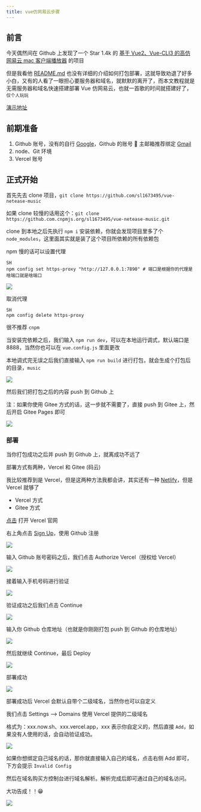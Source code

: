 ```yaml
---
title: vue仿网易云步骤
---
```


## 前言

今天偶然间在 Github 上发现了一个 Star 1.4k 的 [基于 Vue2、Vue-CLI3 的高仿网易云 mac 客户端播放器](https://github.com/sl1673495/vue-netease-music) 的项目

但是我看他 [README.md](https://github.com/sl1673495/vue-netease-music/blob/master/README.md) 也没有详细的介绍如何打包部署，这就导致劝退了好多小白，又有的人看了一眼担心要服务器和域名，就默默的离开了，而本文教程就是无需服务器和域名快速搭建部署 Vue 仿网易云，也就一首歌的时间就搭建好了，`仅个人玩玩`

[ 演示地址](https://music.imzjw.cn/)

## 前期准备

1. Github 账号，没有的自行 [Google](https://www.google.com/)，Github 的账号 📧 主邮箱推荐绑定 [Gmail](https://mail.google.com/)
2. node、Git 环境
3. Vercel 账号

## 正式开始

首先先去 clone 项目，`git clone https://github.com/sl1673495/vue-netease-music`

如果 clone 较慢的话用这个：`git clone https://github.com.cnpmjs.org/sl1673495/vue-netease-music.git`

clone 到本地之后先执行 `npm i` 安装依赖，你就会发现项目里多了个 `node_modules`，这里面其实就是装了这个项目所依赖的所有依赖包

npm 慢的话可以设置代理

```
SH
npm config set https-proxy "http://127.0.0.1:7890" # 端口是根据你的代理是啥端口就是啥端口
```

[![](https://cdn.jsdelivr.net/gh/zjwo/img/houduan/vue/image-20201228141202222.webp#align=left&display=inline&height=164&margin=%5Bobject%20Object%5D&originHeight=164&originWidth=885&status=done&style=none&width=885)](https://cdn.jsdelivr.net/gh/zjwo/img/houduan/vue/image-20201228141202222.webp)

取消代理

```
SH
npm config delete https-proxy
```

很不推荐 `cnpm`

当安装完依赖之后，我们输入 `npm run dev`，可以在本地运行调式，默认端口是 8888，当然你也可以在 `vue.config.js` 里面更改

本地调式完无误之后我们直接输入 `npm run build` 进行打包，就会生成个打包后的目录，`music`

[![](https://cdn.jsdelivr.net/gh/zjwo/img/houduan/vue/image-20201228142107290.webp#align=left&display=inline&height=450&margin=%5Bobject%20Object%5D&originHeight=450&originWidth=1071&status=done&style=none&width=1071)](https://cdn.jsdelivr.net/gh/zjwo/img/houduan/vue/image-20201228142107290.webp)

然后我们把打包之后的内容 push 到 Github 上

注：如果你使用 Gitee 方式的话，这一步就不需要了，直接 push 到 Gitee 上，然后开启 Gitee Pages 即可

[![](https://cdn.jsdelivr.net/gh/zjwo/img/houduan/vue/image-20201228145035546.webp#align=left&display=inline&height=582&margin=%5Bobject%20Object%5D&originHeight=582&originWidth=1203&status=done&style=none&width=1203)](https://cdn.jsdelivr.net/gh/zjwo/img/houduan/vue/image-20201228145035546.webp)

### 部署

当你打包成功之后并 push 到 Github 上，就离成功不远了

部署方式有两种，Vercel 和 Gitee (码云)

我比较推荐到是 Vercel，但是这两种方法我都会讲，其实还有一种 [Netlify](https://www.netlify.com/)，但是 Vercel 就够了

- Vercel 方式
- Gitee 方式

[点击](https://vercel.com/) 打开 Vercel 官网

右上角点击 [Sign Up](https://vercel.com/signup)，使用 Github 注册

[![](https://cdn.jsdelivr.net/gh/zjwo/img/houduan/vue/image-20201228144101989.webp#align=left&display=inline&height=635&margin=%5Bobject%20Object%5D&originHeight=635&originWidth=1487&status=done&style=none&width=1487)](https://cdn.jsdelivr.net/gh/zjwo/img/houduan/vue/image-20201228144101989.webp)

输入 Github 账号密码之后，我们点击 Authorize Vercel（授权给 Vercel）

[![](https://cdn.jsdelivr.net/gh/zjwo/img/houduan/vue/image-20201228144223350.webp#align=left&display=inline&height=834&margin=%5Bobject%20Object%5D&originHeight=834&originWidth=1419&status=done&style=none&width=1419)](https://cdn.jsdelivr.net/gh/zjwo/img/houduan/vue/image-20201228144223350.webp)

接着输入手机号码进行验证

[![](https://cdn.jsdelivr.net/gh/zjwo/img/houduan/vue/image-20201228144428702.webp#align=left&display=inline&height=470&margin=%5Bobject%20Object%5D&originHeight=470&originWidth=1071&status=done&style=none&width=1071)](https://cdn.jsdelivr.net/gh/zjwo/img/houduan/vue/image-20201228144428702.webp)

验证成功之后我们点击 Continue

[![](https://cdn.jsdelivr.net/gh/zjwo/img/houduan/vue/image-20201228144838966.webp#align=left&display=inline&height=542&margin=%5Bobject%20Object%5D&originHeight=542&originWidth=1614&status=done&style=none&width=1614)](https://cdn.jsdelivr.net/gh/zjwo/img/houduan/vue/image-20201228144838966.webp)

输入你 Github 仓库地址（也就是你刚刚打包 push 到 Github 的仓库地址）

[![](https://cdn.jsdelivr.net/gh/zjwo/img/houduan/vue/image-20201228144858933.webp#align=left&display=inline&height=446&margin=%5Bobject%20Object%5D&originHeight=446&originWidth=1117&status=done&style=none&width=1117)](https://cdn.jsdelivr.net/gh/zjwo/img/houduan/vue/image-20201228144858933.webp)

然后就继续 Continue，最后 Deploy

[![](https://cdn.jsdelivr.net/gh/zjwo/img/houduan/vue/image-20201228145822068.webp#align=left&display=inline&height=743&margin=%5Bobject%20Object%5D&originHeight=743&originWidth=1784&status=done&style=none&width=1784)](https://cdn.jsdelivr.net/gh/zjwo/img/houduan/vue/image-20201228145822068.webp)

部署成功

[![](https://cdn.jsdelivr.net/gh/zjwo/img/houduan/vue/image-20201228145943215.webp#align=left&display=inline&height=869&margin=%5Bobject%20Object%5D&originHeight=869&originWidth=1610&status=done&style=none&width=1610)](https://cdn.jsdelivr.net/gh/zjwo/img/houduan/vue/image-20201228145943215.webp)

部署成功后 Vercel 会默认自带个二级域名，当然你也可以自定义

我们点击 Settings –> Domains 使用 Vercel 提供的二级域名

格式为：xxx.now.sh、xxx.vercel.app，xxx 表示你自定义的，然后直接 `Add`，如果没有人使用的话，会自动验证成功。

[![](https://cdn.jsdelivr.net/gh/zjwo/img/houduan/vue/image-20201228150428825.webp#align=left&display=inline&height=713&margin=%5Bobject%20Object%5D&originHeight=713&originWidth=1340&status=done&style=none&width=1340)](https://cdn.jsdelivr.net/gh/zjwo/img/houduan/vue/image-20201228150428825.webp)

如果你想绑定自己域名的话，那你就直接输入自己的域名，点击右侧 Add 即可，下方会提示 `Invalid Config`

然后在域名购买方控制台进行域名解析。解析完成后即可通过自己的域名访问。

大功告成！！😁

[![](https://cdn.jsdelivr.net/gh/zjwo/img/houduan/vue/image-20201228150617547.webp#align=left&display=inline&height=905&margin=%5Bobject%20Object%5D&originHeight=905&originWidth=1884&status=done&style=none&width=1884)](https://cdn.jsdelivr.net/gh/zjwo/img/houduan/vue/image-20201228150617547.webp)
